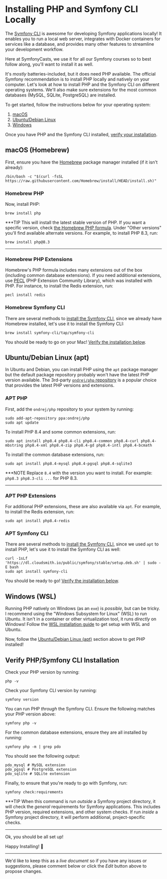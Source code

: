 # Installing PHP and Symfony CLI Locally

The [Symfony CLI](https://symfony.com/doc/current/setup/symfony_cli.html) is awesome for developing Symfony
applications locally! It enables you to run a local web server, integrates with Docker containers for
services like a database, and provides many other features to streamline your development workflow.

Here at SymfonyCasts, we use it for all our Symfony courses so to best follow along, you'll want to
install it as well.

It's *mostly* batteries-included, but it does need PHP available. The official Symfony recommendation is to
install PHP locally and natively on your computer. Let's look at how to install PHP and the Symfony CLI on
different operating systems. We'll also make sure extensions for the most common databases (MySQL, SQLite,
PostgreSQL) are installed.

To get started, follow the instructions below for your operating system:
1. [macOS](#macos-homebrew)
2. [Ubuntu/Debian Linux](#ubuntudebian-linux-apt)
3. [Windows](#windows-wsl)

Once you have PHP and the Symfony CLI installed, [verify your installation](#verify-phpsymfony-cli-installation).

## macOS (Homebrew)

First, ensure you have the [Homebrew](https://brew.sh) package manager installed (if it isn't already):

```terminal
/bin/bash -c "$(curl -fsSL https://raw.githubusercontent.com/Homebrew/install/HEAD/install.sh)"
```

### Homebrew PHP

Now, install PHP:

```terminal
brew install php
```

***TIP
This will install the latest stable version of PHP. If you want a specific version, check
[the Homebrew PHP formula](https://formulae.brew.sh/formula/php). Under "Other versions"
you'll find available alternate versions. For example, to install PHP 8.3, run:

```terminal
brew install php@8.3
```
***

### Homebrew PHP Extensions

Homebrew's PHP formula includes many extensions out of the box (including common database extensions).
If you need additional extensions, use [PECL](https://pecl.php.net/) (PHP Extension Community
Library), which was installed with PHP. For instance, to install the Redis extension, run:

```terminal
pecl install redis
```

### Homebrew Symfony CLI

There are several methods to [install the Symfony CLI](https://symfony.com/download), since we already
have Homebrew installed, let's use it to install the Symfony CLI:

```terminal
brew install symfony-cli/tap/symfony-cli
```

You should be ready to go on your Mac! [Verify the installation below](#verify-phpsymfony-cli-installation).

## Ubuntu/Debian Linux (apt)

In Ubuntu and Debian, you can install PHP using the `apt` package manager but the default package repository probably
won't have the latest PHP version available. The 3rd-party [`ondrej/php` repository](https://launchpad.net/~ondrej/+archive/ubuntu/php)
is a popular choice that provides the latest PHP versions and extensions. 

### APT PHP

First, add the `ondrej/php` repository to your system by running:

```terminal
sudo add-apt-repository ppa:ondrej/php
sudo apt update
```

To install PHP 8.4 and some common extensions, run:

```terminal
sudo apt install php8.4 php8.4-cli php8.4-common php8.4-curl php8.4-mbstring php8.4-xml php8.4-zip php8.4-gd php8.4-intl php8.4-bcmath 
```

To install the common database extensions, run:

```terminal
sudo apt install php8.4-mysql php8.4-pgsql php8.4-sqlite3
```

***NOTE
Replace `8.4` with the version you want to install. For example: `php8.3 php8.3-cli ...` for PHP 8.3.
***

### APT PHP Extensions

For additional PHP extensions, these are also available via `apt`. For example, to install
the Redis extension, run:

```terminal
sudo apt install php8.4-redis
```

### APT Symfony CLI

There are several methods to [install the Symfony CLI](https://symfony.com/download), since we used
`apt` to install PHP, let's use it to install the Symfony CLI as well:

```terminal
curl -1sLf 'https://dl.cloudsmith.io/public/symfony/stable/setup.deb.sh' | sudo -E bash
sudo apt install symfony-cli
```

You should be ready to go! [Verify the installation below](#verify-phpsymfony-cli-installation).

## Windows (WSL)

Running PHP natively on Windows (as an `exe`) is *possible*, but can be tricky. I recommend using the
"Windows Subsystem for Linux" (WSL) to run Ubuntu. It isn't in a container or other virtualization tool,
it runs *directly* on Windows! Follow the
[WSL installation guide](https://learn.microsoft.com/en-us/windows/wsl/install)
to get setup with WSL and Ubuntu.

Now, follow the [Ubuntu/Debian Linux (apt)](#ubuntudebian-linux-apt) section above to get PHP installed!

## Verify PHP/Symfony CLI Installation

Check your PHP version by running:

```terminal
php -v
```

Check your Symfony CLI version by running:

```terminal
symfony version
```

You can run PHP *through* the Symfony CLI. Ensure the following matches your PHP version above:

```terminal
symfony php -v
```

For the common database extensions, ensure they are all installed by running:

```terminal
symfony php -m | grep pdo
```

You should see the following output:

```
pdo_mysql # MySQL extension
pdo_pgsql # PostgreSQL extension
pdo_sqlite # SQLite extension
```

Finally, to ensure that you're ready to go with Symfony, run:

```terminal
symfony check:requirements
```

***TIP
When this command is run *outside* a Symfony project directory, it will check the *general* requirements
for Symfony applications. This includes PHP version, required extensions, and other system checks.
If run *inside* a Symfony project directory, it will perform additional, project-specific checks.
***

Ok, you should be all set up!

Happy Installing! 🚀

---

We'd like to keep this as a *live document* so if you have any issues or suggestions, please comment below or
click the *Edit* button above to propose changes.
